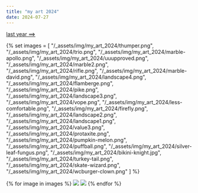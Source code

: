 ```yaml
---
title: "my art 2024"
date: 2024-07-27
---
```


[last year ==>](/art/my-art-2023)

<div class="smallweb-subway-handler">
    <smallweb-subway-doodlecrew></smallweb-subway-doodlecrew>
</div>

{% set images = [
    "/_assets/img/my_art_2024/thumper.png",
    "/_assets/img/my_art_2024/trio.png",
    "/_assets/img/my_art_2024/marble-apollo.png",
    "/_assets/img/my_art_2024/uuupproved.png",
    "/_assets/img/my_art_2024/marble2.png",
    "/_assets/img/my_art_2024/rifle.png",
    "/_assets/img/my_art_2024/marble-david.png",
    "/_assets/img/my_art_2024/landscape4.png",
    "/_assets/img/my_art_2024/flamberge.png",
    "/_assets/img/my_art_2024/pike.png",
    "/_assets/img/my_art_2024/landscape3.png",
    "/_assets/img/my_art_2024/vope.png",
    "/_assets/img/my_art_2024/less-comfortable.png",
    "/_assets/img/my_art_2024/firefly.png",
    "/_assets/img/my_art_2024/landscape2.png",
    "/_assets/img/my_art_2024/landscape1.png",
    "/_assets/img/my_art_2024/value3.png",
    "/_assets/img/my_art_2024/protaxite.png",
    "/_assets/img/my_art_2024/pumpkin-melon.png",
    "/_assets/img/my_art_2024/puffball.png",
    "/_assets/img/my_art_2024/silver-leaf-fungus.png",
    "/_assets/img/my_art_2024/bikini-knight.jpg",
    "/_assets/img/my_art_2024/turkey-tail.png",
    "/_assets/img/my_art_2024/skate-wizard.png",
    "/_assets/img/my_art_2024/wcburger-clown.png"
] %}

<div class="gallery">
{% for image in images %}
    <a href="#img_{{images.length - loop.index}}"><img class="gallery-image" src="{{image}}"></a>
    <a href="#_{{images.length - loop.index}}" class="lightbox trans" id="img_{{images.length - loop.index}}"><img src="{{image}}"></a>
{% endfor %}
</div>

<script src="https://gusbus.space/smallweb-subway.js/doodlecrew.js"></script>

